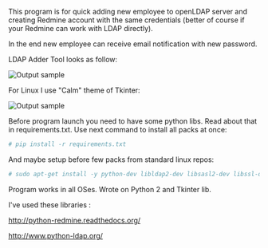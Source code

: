 This program is for quick adding new employee to openLDAP server and creating Redmine account with the same credentials (better of course if your Redmine can work with LDAP directly).

In the end new employee can receive email notification with new password.

LDAP Adder Tool looks as follow:

![Output sample](https://github.com/ipeacocks/ldap_adder_tool/raw/master/demo.gif)

For Linux I use "Calm" theme of Tkinter:

![Output sample](https://github.com/ipeacocks/ldap_adder_tool/raw/master/demo-linux.gif)

Before program launch you need to have some python libs. Read about that in requirements.txt. Use next command to install all packs at once:

```bash
# pip install -r requirements.txt
```

And maybe setup before few packs from standard linux repos:

```bash
# sudo apt-get install -y python-dev libldap2-dev libsasl2-dev libssl-dev
```

Program works in all OSes. Wrote on Python 2 and Tkinter lib. 

I've used these libraries :

http://python-redmine.readthedocs.org/

http://www.python-ldap.org/
